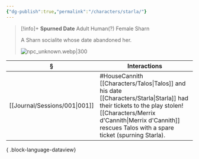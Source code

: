 ```yaml
---
{"dg-publish":true,"permalink":"/characters/starla/"}
---
```


> [!info]+
> **Spurned Date**
> Adult Human(?) Female
> Sharn
> 
> A Sharn socialite whose date abandoned her.
> 
> ![npc_unknown.webp|300](/img/user/z_attachments/npc_unknown.webp)

| §                                | Interactions                                                                                                                                                    |
| -------------------------------- | --------------------------------------------------------------------------------------------------------------------------------------------------------------- |
| [[Journal/Sessions/001\|001]] | #HouseCannith [[Characters/Talos\|Talos]] and his date [[Characters/Starla\|Starla]] had their tickets to the play stolen! [[Characters/Merrix d'Cannith\|Merrix d'Cannith]] rescues Talos with a spare ticket (spurning Starla). |

{ .block-language-dataview}